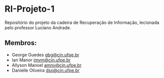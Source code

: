 # RI-Projeto-1
Repositório do projeto da cadeira de Recuperação de Informação, lecionada pelo professor Luciano Andrade.

## Membros:
- George Guedes <gbg@cin.ufpe.br>
- Ian Manor <imvm@cin.ufpe.br>
- Allyson Manoel <amnv@cin.ufpe.br>
- Danielle Oliveira <dso@cin.ufpe.br>
